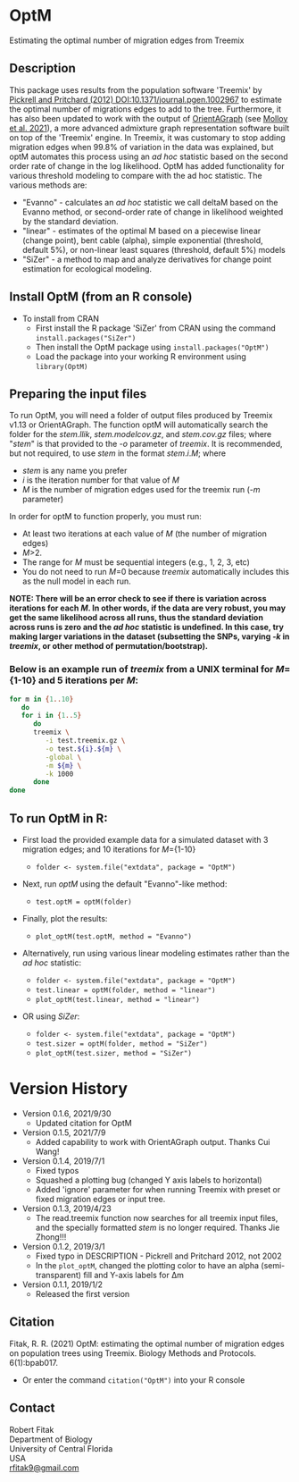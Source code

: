 # OptM

Estimating the optimal number of migration edges from Treemix

## Description
This package uses results from the population software 'Treemix' by [Pickrell and Pritchard (2012) DOI:10.1371/journal.pgen.1002967](https://doi.org/10.1371/journal.pgen.1002967) to estimate the optimal number of migrations edges to add to the tree. Furthermore, it has also been updated to work with the output of [OrientAGraph](https://github.com/sriramlab/OrientAGraph) (see [Molloy et al. 2021](https://doi.org/10.1101/2021.02.02.429467)), a more advanced admixture graph representation software built on top of the 'Treemix' engine. In Treemix, it was customary to stop adding migration edges when 99.8\% of variation in the data was explained, but optM automates this process using an _ad hoc_ statistic based on the second order rate of change in the log likelihood.  OptM has added functionality for various threshold modeling to compare with the ad hoc statistic.  The various methods are:

- "Evanno" - calculates an _ad hoc_ statistic we call deltaM based on the Evanno method, or second-order rate of change in likelihood weighted by the standard deviation.
- "linear" - estimates of the optimal M based on a piecewise linear (change point), bent cable (alpha), simple exponential (threshold, default 5\%), or non-linear least squares (threshold, default 5\%) models
- "SiZer" - a method to map and analyze derivatives for change point estimation for ecological modeling.


## Install OptM (from an R console)
- To install from CRAN
  * First install the R package 'SiZer' from CRAN using the command `install.packages("SiZer")`
  * Then install the OptM package using `install.packages("OptM")`
  * Load the package into your working R environment using `library(OptM)`

## Preparing the input files
To run OptM, you will need a folder of output files produced by Treemix v1.13 or OrientAGraph.  The function optM will automatically search the folder for the _stem.llik_, _stem.modelcov.gz_, and _stem.cov.gz_ files; where "_stem_" is that provided to the _-o_ parameter of _treemix_.  It is recommended, but not required, to use _stem_ in the format _stem_\._i_\._M_; where

- _stem_ is any name you prefer
- _i_ is the iteration number for that value of _M_
- _M_ is the number of migration edges used for the treemix run (_-m_ parameter)

In order for optM to function properly, you must run:

- At least two iterations at each value of _M_ (the number of migration edges)
- _M_>2.
- The range for _M_ must be sequential integers (e.g., 1, 2, 3, etc)
- You do not need to run _M_=0 because _treemix_ automatically includes this as the null model in each run.

**NOTE:  There will be an error check to see if there is variation across iterations for each _M_.  In other words, if the data are very robust, you may get the same likelihood across all runs, thus the standard deviation across runs is zero and the _ad hoc_ statistic is undefined.  In this case, try making larger variations in the dataset (subsetting the SNPs, varying _-k_ in _treemix_, or other method of permutation/bootstrap).**

### Below is an example run of _treemix_ from a UNIX terminal for _M_={1-10} and 5 iterations per _M_:
```bash
for m in {1..10}
   do
   for i in {1..5}
      do
      treemix \
         -i test.treemix.gz \
         -o test.${i}.${m} \
         -global \
         -m ${m} \
         -k 1000
      done 
done
```

## To run OptM in R:
- First load the provided example data for a simulated dataset with 3 migration edges; and 10 iterations for _M_={1-10}
  * `folder <- system.file("extdata", package = "OptM")`
- Next, run _optM_ using the default "Evanno"-like method:
  * `test.optM = optM(folder)`
- Finally, plot the results:
  * `plot_optM(test.optM, method = "Evanno")`
  
  
- Alternatively, run using various linear modeling estimates rather than the _ad hoc_ statistic:
  * `folder <- system.file("extdata", package = "OptM")`
  * `test.linear = optM(folder, method = "linear")`
  * `plot_optM(test.linear, method = "linear")`

- OR using _SiZer_:
  * `folder <- system.file("extdata", package = "OptM")`
  * `test.sizer = optM(folder, method = "SiZer")`
  * `plot_optM(test.sizer, method = "SiZer")`
  

# Version History
- Version 0.1.6, 2021/9/30
  * Updated citation for OptM
- Version 0.1.5, 2021/7/9
  * Added capability to work with OrientAGraph output. Thanks Cui Wang!
- Version 0.1.4, 2019/7/1
  * Fixed typos
  * Squashed a plotting bug (changed Y axis labels to horizontal)
  * Added 'ignore' parameter for when running Treemix with preset or fixed migration edges or input tree.
- Version 0.1.3, 2019/4/23
  * The read.treemix function now searches for all treemix input files, and the specially formatted _stem_ is no longer required.  Thanks Jie Zhong!!!
- Version 0.1.2, 2019/3/1
  * Fixed typo in DESCRIPTION - Pickrell and Pritchard 2012, not 2002
  * In the `plot_optM`, changed the plotting color to have an alpha (semi-transparent) fill and Y-axis labels for Δm
- Version 0.1.1, 2019/1/2
  * Released the first version


## Citation
Fitak, R. R. (2021) OptM: estimating the optimal number of migration edges on population trees using Treemix. Biology Methods and Protocols. 6(1):bpab017.

- Or enter the command `citation("OptM")` into your R console

## Contact
Robert Fitak  
Department of Biology  
University of Central Florida  
USA  
rfitak9@gmail.com  
